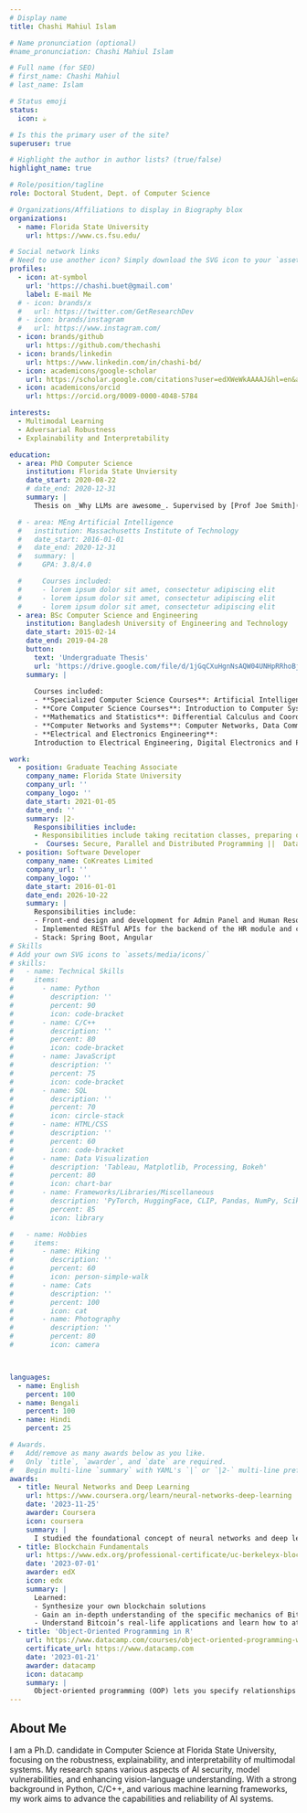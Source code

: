 ```yaml
---
# Display name
title: Chashi Mahiul Islam

# Name pronunciation (optional)
#name_pronunciation: Chashi Mahiul Islam

# Full name (for SEO)
# first_name: Chashi Mahiul
# last_name: Islam

# Status emoji
status:
  icon: ☕️

# Is this the primary user of the site?
superuser: true

# Highlight the author in author lists? (true/false)
highlight_name: true

# Role/position/tagline
role: Doctoral Student, Dept. of Computer Science

# Organizations/Affiliations to display in Biography blox
organizations:
  - name: Florida State University
    url: https://www.cs.fsu.edu/

# Social network links
# Need to use another icon? Simply download the SVG icon to your `assets/media/icons/` folder.
profiles:
  - icon: at-symbol
    url: 'https://chashi.buet@gmail.com'
    label: E-mail Me
  # - icon: brands/x
  #   url: https://twitter.com/GetResearchDev
  # - icon: brands/instagram
  #   url: https://www.instagram.com/
  - icon: brands/github
    url: https://github.com/thechashi
  - icon: brands/linkedin
    url: https://www.linkedin.com/in/chashi-bd/
  - icon: academicons/google-scholar
    url: https://scholar.google.com/citations?user=edXWeWkAAAAJ&hl=en&authuser=2
  - icon: academicons/orcid
    url: https://orcid.org/0009-0000-4048-5784

interests:
  - Multimodal Learning
  - Adversarial Robustness
  - Explainability and Interpretability

education:
  - area: PhD Computer Science 
    institution: Florida State Unviersity
    date_start: 2020-08-22
    # date_end: 2020-12-31
    summary: |
      Thesis on _Why LLMs are awesome_. Supervised by [Prof Joe Smith](https://example.com). Presented papers at 5 IEEE conferences with the contributions being published in 2 Springer journals.

  # - area: MEng Artificial Intelligence
  #   institution: Massachusetts Institute of Technology
  #   date_start: 2016-01-01
  #   date_end: 2020-12-31
  #   summary: |
  #     GPA: 3.8/4.0

  #     Courses included:
  #     - lorem ipsum dolor sit amet, consectetur adipiscing elit
  #     - lorem ipsum dolor sit amet, consectetur adipiscing elit
  #     - lorem ipsum dolor sit amet, consectetur adipiscing elit
  - area: BSc Computer Science and Engineering
    institution: Bangladesh University of Engineering and Technology
    date_start: 2015-02-14
    date_end: 2019-04-28
    button:
      text: 'Undergraduate Thesis'
      url: 'https://drive.google.com/file/d/1jGqCXuHgnNsAQW04UNHpRRhoBj9I_b5n/view?usp=sharing'
    summary: |
      
      Courses included:
      - **Specialized Computer Science Courses**: Artificial Intelligence, Machine Learning, Pattern Recognition, Digital System Design
      - **Core Computer Science Courses**: Introduction to Computer Systems, Discrete Mathematics, Structured Programming Language, Object Oriented Programming Language, Data Structures, Algorithms, Digital Logic Design, Theory of Computation, Assembly Language Programming, Operating Systems, Computer Architecture, Compiler, Software Development
      - **Mathematics and Statistics**: Differential Calculus and Coordinate Geometry, Integral Calculus, Ordinary and Partial Differential Equations, and Series Solutions, Complex Variable and Statistics, Matrices, Vectors, Fourier Analysis, and Laplace Transforms, Mathematical Analysis for Computer Science, Numerical Methods
      - **Computer Networks and Systems**: Computer Networks, Data Communication-I
      - **Electrical and Electronics Engineering**:
      Introduction to Electrical Engineering, Digital Electronics and Pulse Techniques, Electronic Devices and Circuits, Electrical Drives and Instrumentation, Microprocessors and Microcontrollers

work:
  - position: Graduate Teaching Associate
    company_name: Florida State University
    company_url: ''
    company_logo: ''
    date_start: 2021-01-05
    date_end: ''
    summary: |2-
      Responsibilities include:
      - Responsibilities include taking recitation classes, preparing quiz questions, grading, and holding office hours.
      -  Courses: Secure, Parallel and Distributed Programming ||  Data Structure and Algorithms ||  OOP with C++ ||  Advanced Python || Computer Network Administration
  - position: Software Developer
    company_name: CoKreates Limited
    company_url: ''
    company_logo: ''
    date_start: 2016-01-01
    date_end: 2026-10-22
    summary: |
      Responsibilities include:
      - Front-end design and development for Admin Panel and Human Resource Module of an ERP system. 
      - Implemented RESTful APIs for the backend of the HR module and central logging system. 
      - Stack: Spring Boot, Angular
# Skills
# Add your own SVG icons to `assets/media/icons/`
# skills:
#   - name: Technical Skills
#     items:
#       - name: Python
#         description: ''
#         percent: 90
#         icon: code-bracket
#       - name: C/C++
#         description: ''
#         percent: 80
#         icon: code-bracket
#       - name: JavaScript
#         description: ''
#         percent: 75
#         icon: code-bracket
#       - name: SQL
#         description: ''
#         percent: 70
#         icon: circle-stack
#       - name: HTML/CSS
#         description: ''
#         percent: 60
#         icon: code-bracket
#       - name: Data Visualization
#         description: 'Tableau, Matplotlib, Processing, Bokeh'
#         percent: 80
#         icon: chart-bar
#       - name: Frameworks/Libraries/Miscellaneous
#         description: 'PyTorch, HuggingFace, CLIP, Pandas, NumPy, Scikit-learn, Transformers, NLTK, Keras, Angular, React, Spring Boot, Flask, AWS, Google Cloud, Nginx, Gunicorn, Linux, MacOS, Git, Docker, VS Code'
#         percent: 85
#         icon: library

#   - name: Hobbies
#     items:
#       - name: Hiking
#         description: ''
#         percent: 60
#         icon: person-simple-walk
#       - name: Cats
#         description: ''
#         percent: 100
#         icon: cat
#       - name: Photography
#         description: ''
#         percent: 80
#         icon: camera



languages:
  - name: English
    percent: 100
  - name: Bengali
    percent: 100
  - name: Hindi
    percent: 25

# Awards.
#   Add/remove as many awards below as you like.
#   Only `title`, `awarder`, and `date` are required.
#   Begin multi-line `summary` with YAML's `|` or `|2-` multi-line prefix and indent 2 spaces below.
awards:
  - title: Neural Networks and Deep Learning
    url: https://www.coursera.org/learn/neural-networks-deep-learning
    date: '2023-11-25'
    awarder: Coursera
    icon: coursera
    summary: |
      I studied the foundational concept of neural networks and deep learning. By the end, I was familiar with the significant technological trends driving the rise of deep learning; build, train, and apply fully connected deep neural networks; implement efficient (vectorized) neural networks; identify key parameters in a neural network’s architecture; and apply deep learning to your own applications.
  - title: Blockchain Fundamentals
    url: https://www.edx.org/professional-certificate/uc-berkeleyx-blockchain-fundamentals
    date: '2023-07-01'
    awarder: edX
    icon: edx
    summary: |
      Learned:
      - Synthesize your own blockchain solutions
      - Gain an in-depth understanding of the specific mechanics of Bitcoin
      - Understand Bitcoin’s real-life applications and learn how to attack and destroy Bitcoin, Ethereum, smart contracts and Dapps, and alternatives to Bitcoin’s Proof-of-Work consensus algorithm
  - title: 'Object-Oriented Programming in R'
    url: https://www.datacamp.com/courses/object-oriented-programming-with-s3-and-r6-in-r
    certificate_url: https://www.datacamp.com
    date: '2023-01-21'
    awarder: datacamp
    icon: datacamp
    summary: |
      Object-oriented programming (OOP) lets you specify relationships between functions and the objects that they can act on, helping you manage complexity in your code. This is an intermediate level course, providing an introduction to OOP, using the S3 and R6 systems. S3 is a great day-to-day R programming tool that simplifies some of the functions that you write. R6 is especially useful for industry-specific analyses, working with web APIs, and building GUIs.
---
```


## About Me

I am a Ph.D. candidate in Computer Science at Florida State University, focusing on the robustness, explainability, and interpretability of multimodal systems. My research spans various aspects of AI security, model vulnerabilities, and enhancing vision-language understanding. With a strong background in Python, C/C++, and various machine learning frameworks, my work aims to advance the capabilities and reliability of AI systems.


